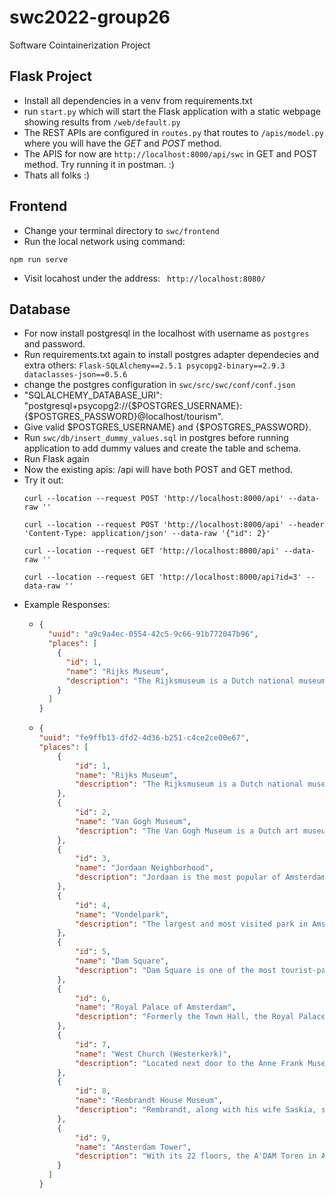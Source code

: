 # swc2022-group26
Software Cointainerization Project

## Flask Project
- Install all dependencies in a venv from requirements.txt
- run `start.py` which will start the Flask application with a static webpage showing results from `/web/default.py`
- The REST APIs are configured in `routes.py` that routes to `/apis/model.py` where you will have the *GET* and *POST* method.
- The APIS for now are `http://localhost:8000/api/swc` in GET and POST method. Try running it in postman. :)
- Thats all folks :)

## Frontend
- Change your terminal directory to `swc/frontend`
- Run the local network using command:
```
npm run serve
```
- Visit locahost under the address: ` http://localhost:8080/` 

## Database
- For now install postgresql in the localhost with username as `postgres` and password.
- Run requirements.txt again to install postgres adapter dependecies and extra others: `Flask-SQLAlchemy==2.5.1
psycopg2-binary==2.9.3
dataclasses-json==0.5.6`
- change the postgres configuration in `swc/src/swc/conf/conf.json`
- "SQLALCHEMY_DATABASE_URI": "postgresql+psycopg2://{$POSTGRES_USERNAME}:{$POSTGRES_PASSWORD}@localhost/tourism".
- Give valid $POSTGRES_USERNAME} and {$POSTGRES_PASSWORD}.
- Run `swc/db/insert_dummy_values.sql` in postgres before running application to add dummy values and create the table and schema.
- Run Flask again
- Now the existing apis: /api will have both POST and GET method.
- Try it out:
  ```commandline
  curl --location --request POST 'http://localhost:8000/api' --data-raw '' 
  ```
  ```commandline
  curl --location --request POST 'http://localhost:8000/api' --header 'Content-Type: application/json' --data-raw '{"id": 2}'
    ```
  ```commandline
  curl --location --request GET 'http://localhost:8000/api' --data-raw ''
  ```
  ```commandline
  curl --location --request GET 'http://localhost:8000/api?id=3' --data-raw ''
  ```
- Example Responses:
  - ```json
    {
      "uuid": "a9c9a4ec-0554-42c5-9c66-91b772047b96",
      "places": [
        {
          "id": 1,
          "name": "Rijks Museum",
          "description": "The Rijksmuseum is a Dutch national museum dedicated to arts and history in Amsterdam. The museum is located at the Museum Square in the borough Amsterdam South, close to the Van Gogh Museum, the Stedelijk Museum Amsterdam, and the Concertgebouw."
        }
      ]
    }
    ```
  - ```json
    {
    "uuid": "fe9ffb13-dfd2-4d36-b251-c4ce2ce00e67",
    "places": [
        {
            "id": 1,
            "name": "Rijks Museum",
            "description": "The Rijksmuseum is a Dutch national museum dedicated to arts and history in Amsterdam. The museum is located at the Museum Square in the borough Amsterdam South, close to the Van Gogh Museum, the Stedelijk Museum Amsterdam, and the Concertgebouw."
        },
        {
            "id": 2,
            "name": "Van Gogh Museum",
            "description": "The Van Gogh Museum is a Dutch art museum dedicated to the works of Vincent van Gogh and his contemporaries in the Museum Square in Amsterdam South, close to the Stedelijk Museum, the Rijksmuseum, and the Concertgebouw."
        },
        {
            "id": 3,
            "name": "Jordaan Neighborhood",
            "description": "Jordaan is the most popular of Amsterdam's neighborhoods and is well-known for its mix of residential areas with garden courtyards, lively markets, and upscale boutiques and eateries. The area is also home to plenty of fun things to do, from taking a pleasant stroll along the many picturesque streets to spending time visiting the many top-rated tourist attractions located here.\n\nAlthough best known as the location of Anne Frank House, the area is also home to lesser-known treasures like the Woonboots Museum, a floating museum dedicated to houseboats, and the interesting (honestly!) Amsterdam Cheese Museum."
        },
        {
            "id": 4,
            "name": "Vondelpark",
            "description": "The largest and most visited park in Amsterdam, Vondelpark occupies 120 acres and contains no end of fun things to do. In addition to expanses of green space dotted by peaceful ponds and traversed by ample paths, the park is home to a lovely rose garden featuring more than 70 different types of the flower.\n\nIt also has a variety of sculptures and statues, playgrounds, and other recreational facilities, including rollerblade rental and the Vondelpark Open Air Theater, which serves as a venue for musical and stage productions from May through September."
        },
        {
            "id": 5,
            "name": "Dam Square",
            "description": "Dam Square is one of the most tourist-packed areas of Amsterdam, and for good reason. Its most prominent feature is the 17th-century Royal Palace (Koninklijk Palace), former home of the Dutch royal family and present-day venue for royal functions.\n\nDam Square is also home to top tourist attractions such as the New Church (Nieuwe Kerk); Madame Tussauds wax museum; and the National Memorial Statue, which is dedicated to Dutch soldiers who lost their lives in World War II."
        },
        {
            "id": 6,
            "name": "Royal Palace of Amsterdam",
            "description": "Formerly the Town Hall, the Royal Palace of Amsterdam (Koninklijk Paleis van Amsterdam) serves as the King's residence when he's in the city. Its construction was a monumental task when started in 1648 and required the sinking of 13,659 piles to support the mammoth structure.\n\nBased upon the architecture of ancient Rome, the exterior is strictly classical, while the interior is magnificently furnished, its apartments decorated with a wealth of reliefs, ornamentation, marble sculptures, and friezes. Check out the spectacular ceiling paintings by Ferdinand Bol and Govert Flinck, pupils of Rembrandt."
        },
        {
            "id": 7,
            "name": "West Church (Westerkerk)",
            "description": "Located next door to the Anne Frank Museum, Amsterdam's West Church (Westerkerk) is one of the most popular churches to visit in the city. It's certainly one of the most picturesque.\n\nCompleted in 1630, this attractive Renaissance church is unusual due to its many internal and external Gothic features. Its 85-meter tower, popularly known as \"Langer Jan\" (tall John), is the highest in the city. On the tip of its spire is a large replica of the emperor's crown, placed there in memory of Emperor Maximilian of Austria. Inside the tower, a carillon proclaims the hours."
        },
        {
            "id": 8,
            "name": "Rembrandt House Museum",
            "description": "Rembrandt, along with his wife Saskia, spent the happiest (and most successful) years of his life in the house on the Jodenbreestraat, now home to the Rembrandt House Museum (Museum Het Rembrandthuis). It was here, in the Jewish Quarter, that he found models for his Biblical themes, and where he painted the sights from his many outings along the canals.\n\nRembrandt lived here for 20 years, and the house has been furnished in 17th-century style with numerous etchings and personal objects. English language guided tours are available."
        },
        {
            "id": 9,
            "name": "Amsterdam Tower",
            "description": "With its 22 floors, the A'DAM Toren in Amsterdam-Noord towers far above everything and everyone. In the tower you will find various bars, restaurants and a viewpoint with a spectacular view over Amsterdam. "
        }
      ]
    }
    ``` 
